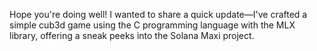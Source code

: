 Hope you're doing well! I wanted to share a quick update—I've crafted a simple cub3d game  using the C programming language with the MLX library, offering a sneak peeks into the Solana Maxi project.
